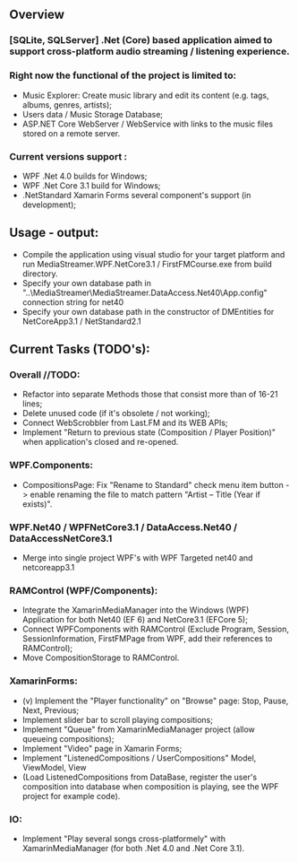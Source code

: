## Overview
### [SQLite, SQLServer] .Net (Core) based application aimed to support cross-platform audio streaming / listening experience.

### Right now the functional of the project is limited to:
- Music Explorer: Create music library and edit its content (e.g. tags, albums, genres, artists);
- Users data / Music Storage Database;
- ASP.NET Core WebServer / WebService with links to the music files stored on a remote server.
	
### Current versions support :
- WPF .Net 4.0 builds for Windows;
- WPF .Net Core 3.1 build for Windows;
- .NetStandard Xamarin Forms several component's support (in development);

## Usage - output:
- Compile the application using visual studio for your target platform and run MediaStreamer.WPF.NetCore3.1 / FirstFMCourse.exe from build directory.
- Specify your own database path in "..\MediaStreamer\MediaStreamer.DataAccess.Net40\App.config" connection string for net40
- Specify your own database path in the constructor of DMEntities for NetCoreApp3.1 / NetStandard2.1

## Current Tasks (TODO's):

### Overall //TODO: 
- Refactor into separate Methods those that consist more than of 16-21 lines;
- Delete unused code (if it's obsolete / not working);
- Connect WebScrobbler from Last.FM and its WEB APIs;
- Implement "Return to previous state (Composition / Player Position)" when application's closed and re-opened.
	
### WPF.Components:
- CompositionsPage: Fix "Rename to Standard" check menu item button -> enable renaming the file to match pattern "Artist – Title (Year if exists)".
	
### WPF.Net40 / WPFNetCore3.1 / DataAccess.Net40 / DataAccessNetCore3.1
- Merge into single project WPF's with WPF Targeted net40 and netcoreapp3.1
	
### RAMControl (WPF/Components):
- Integrate the XamarinMediaManager into the Windows (WPF) Application for both Net40 (EF 6) and NetCore3.1 (EFCore 5);
- Connect WPFComponents with RAMControl (Exclude Program, Session, SessionInformation, FirstFMPage from WPF, add their references to RAMControl);
- Move CompositionStorage to RAMControl.
	
### XamarinForms:
- (v) Implement the "Player functionality" on "Browse" page:
		Stop, Pause, Next, Previous;
- Implement slider bar to scroll playing compositions;
- Implement "Queue" from XamarinMediaManager project (allow queueing compositions);
- Implement "Video" page in Xamarin Forms;
- Implement "ListenedCompositions / UserCompositions" Model, ViewModel, View 
- (Load ListenedCompositions from DataBase, register the user's composition into database when composition is playing, see the WPF project for example code).
	
### IO:
- Implement "Play several songs cross-platformely" with XamarinMediaManager (for both .Net 4.0 and .Net Core 3.1).



